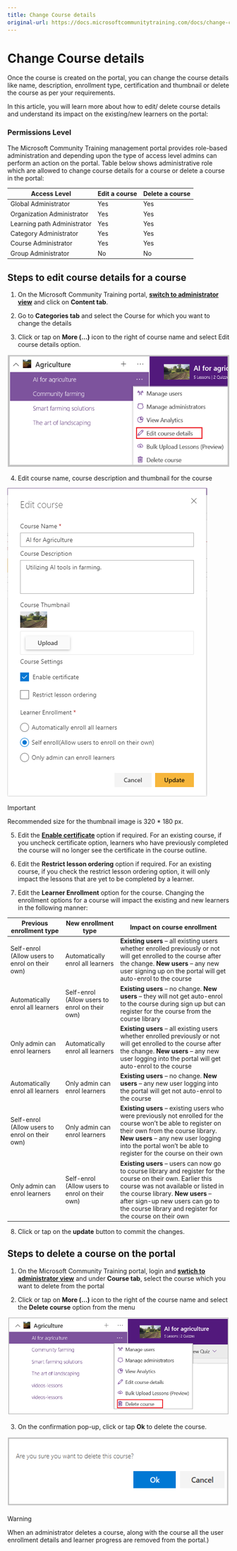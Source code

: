 ```yaml
---
title: Change Course details
original-url: https://docs.microsoftcommunitytraining.com/docs/change-course-details
---
```


# Change Course details

Once the course is created on the portal, you can change the course details like name, description, enrollment type, certification and thumbnail or delete the course as per your requirements.

In this article, you will learn more about how to edit/ delete course details and understand its impact on the existing/new learners on the portal:

### Permissions Level
The Microsoft Community Training management portal provides role-based administration and depending upon the type of access level admins can perform an action on the portal. Table below shows administrative role which are allowed to change course details for a course or delete a course in the portal:

| Access Level  | Edit a course | Delete a course |
| --- | --- | --- |
| Global Administrator | Yes | Yes |
| Organization Administrator | Yes | Yes |
| Learning path Administrator | Yes | Yes |
| Category Administrator | Yes | Yes |
| Course Administrator | Yes | Yes |
| Group Administrator | No | No |

## Steps to edit course details for a course

1.	On the Microsoft Community Training portal, [**switch to administrator view**](https://microsoftindia.document360.io/docs/configure-platform#step-2--switch-to-administrator-view-of-the-portal) and click on **Content tab**.

2.	Go to **Categories tab** and select the Course for which you want to change the details

3.	Click or tap on **More (…)** icon to the right of course name and select Edit course details option.

![Edit course details drop down](../../../media/Edit%20course%20details%20drop%20down.png)

4.	Edit course name, course description and thumbnail for the course

![image.png](../../../media/image%28254%29.png)

> [!IMPORTANT]
> Recommended size for the thumbnail image is 320 * 180 px.

5.	Edit the **[Enable certificate](../../../settings/6_enable-course-level-certificate)** option if required. For an existing course, if you uncheck certificate option, learners who have previously completed the course will no longer see the certificate in the course outline.

6. Edit the **Restrict lesson ordering** option if required. For an existing course, if you check the restrict lesson ordering option, it will only impact the lessons that are yet to be completed by a learner.

7.	Edit the **Learner Enrollment** option for the course. Changing the enrollment options  for a course will impact the existing and new learners in the following manner:

| Previous enrollment type | New enrollment type | Impact on course enrollment |
| --- | --- | --- |
| Self-enrol (Allow users to enrol on their own) | Automatically enrol all learners | **Existing users** – all existing users whether enrolled previously or not will get enrolled to the course after the change. **New users** – any new user signing up on the portal will get auto-enrol to the course |
| Automatically enrol all learners  | Self-enrol (Allow users to enrol on their own) | **Existing users** – no change. **New users** – they will not get auto-enrol to the course during sign up but can register for the course from the course library |
| Only admin can enrol learners  | Automatically enrol all learners | **Existing users** – all existing users whether enrolled previously or not will get enrolled to the course after the change. **New users** – any new user logging into the portal will get auto-enrol to the course |
| Automatically enrol all learners | Only admin can enrol learners | **Existing users** – no change. **New users** – any new user logging into the portal will get not auto-enrol to the course |
| Self-enrol (Allow users to enrol on their own) | Only admin can enrol learners | **Existing users** – existing users who were previously not enrolled for the course won’t be able to register on their own from the course library. **New users** – any new user logging into the portal won’t be able to register for the course on their own |
| Only admin can enrol learners | Self-enrol (Allow users to enrol on their own) | **Existing users** – users can now go to course library and register for the course on their own. Earlier this course was not available or listed in the course library. **New users** – after sign-up new users can go to the course library and register for the course on their own |

8.	Click or tap on the **update** button to commit the changes.
## Steps to delete a course on the portal

1.	On the Microsoft Community Training portal, login and [**swtich to administrator view**](https://microsoftindia.document360.io/docs/configure-platform#step-2--switch-to-administrator-view-of-the-portal) and under **Course tab**, select the course which you want to delete from the portal

2.	Click or tap on **More (…)** icon to the right of the course name and select the **Delete course** option from the menu

![Delete course drop down](../../../media/Delete%20course%20drop%20down.png)

3.	On the confirmation pop-up, click or tap **Ok** to delete the course.

![Delete a course](../../../media/Delete%20a%20course.png)

> [!WARNING]
> When an administrator deletes a course, along with the course all the user enrollment details and learner progress are removed from the portal.)